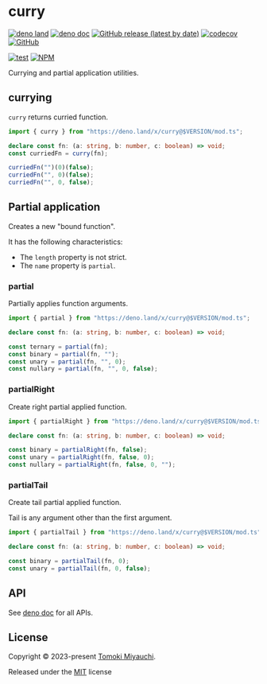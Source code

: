 # curry

[![deno land](http://img.shields.io/badge/available%20on-deno.land/x-lightgrey.svg?logo=deno)](https://deno.land/x/curry)
[![deno doc](https://doc.deno.land/badge.svg)](https://doc.deno.land/https/deno.land/x/curry/mod.ts)
[![GitHub release (latest by date)](https://img.shields.io/github/v/release/TomokiMiyauci/curry)](https://github.com/TomokiMiyauci/curry/releases)
[![codecov](https://codecov.io/github/TomokiMiyauci/curry/branch/main/graph/badge.svg)](https://codecov.io/gh/TomokiMiyauci/curry)
[![GitHub](https://img.shields.io/github/license/TomokiMiyauci/curry)](https://github.com/TomokiMiyauci/curry/blob/main/LICENSE)

[![test](https://github.com/TomokiMiyauci/curry/actions/workflows/test.yaml/badge.svg)](https://github.com/TomokiMiyauci/curry/actions/workflows/test.yaml)
[![NPM](https://nodei.co/npm/@miyauci/curry.png?mini=true)](https://nodei.co/npm/@miyauci/curry/)

Currying and partial application utilities.

## currying

`curry` returns curried function.

```ts
import { curry } from "https://deno.land/x/curry@$VERSION/mod.ts";

declare const fn: (a: string, b: number, c: boolean) => void;
const curriedFn = curry(fn);

curriedFn("")(0)(false);
curriedFn("", 0)(false);
curriedFn("", 0, false);
```

## Partial application

Creates a new "bound function".

It has the following characteristics:

- The `length` property is not strict.
- The `name` property is `partial`.

### partial

Partially applies function arguments.

```ts
import { partial } from "https://deno.land/x/curry@$VERSION/mod.ts";

declare const fn: (a: string, b: number, c: boolean) => void;

const ternary = partial(fn);
const binary = partial(fn, "");
const unary = partial(fn, "", 0);
const nullary = partial(fn, "", 0, false);
```

### partialRight

Create right partial applied function.

```ts
import { partialRight } from "https://deno.land/x/curry@$VERSION/mod.ts";

declare const fn: (a: string, b: number, c: boolean) => void;

const binary = partialRight(fn, false);
const unary = partialRight(fn, false, 0);
const nullary = partialRight(fn, false, 0, "");
```

### partialTail

Create tail partial applied function.

Tail is any argument other than the first argument.

```ts
import { partialTail } from "https://deno.land/x/curry@$VERSION/mod.ts";

declare const fn: (a: string, b: number, c: boolean) => void;

const binary = partialTail(fn, 0);
const unary = partialTail(fn, 0, false);
```

## API

See [deno doc](https://deno.land/x/curry/mod.ts) for all APIs.

## License

Copyright © 2023-present [Tomoki Miyauchi](https://github.com/TomokiMiyauci).

Released under the [MIT](./LICENSE) license
